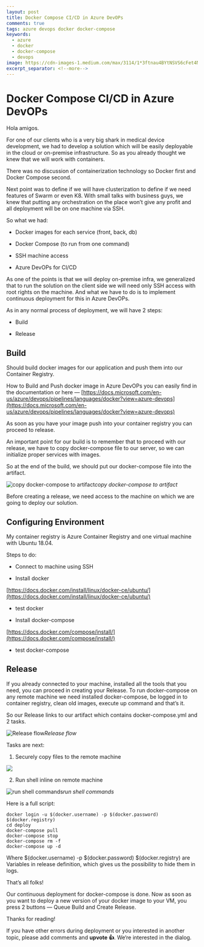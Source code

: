 ```yaml
---
layout: post
title: Docker Compose CI/CD in Azure DevOPs
comments: true
tags: azure devops docker docker-compose
keywords:
  - azure
  - docker
  - docker-compose
  - devops
image: https://cdn-images-1.medium.com/max/3114/1*3ftnau4BYtNSVS6cFet4Nw.png
excerpt_separator: <!--more-->
---
```


# Docker Compose CI/CD in Azure DevOPs

Hola amigos.

For one of our clients who is a very big shark in medical device development, we had to develop a solution which will be easily deployable in the cloud or on-premise infrastructure. So as you already thought we knew that we will work with containers.

There was no discussion of containerization technology so Docker first and Docker Compose second.

Next point was to define if we will have clusterization to define if we need features of Swarm or even K8. With small talks with business guys, we knew that putting any orchestration on the place won’t give any profit and all deployment will be on one machine via SSH.

<!--more-->

So what we had:

* Docker images for each service (front, back, db)

* Docker Compose (to run from one command)

* SSH machine access

* Azure DevOPs for CI/CD

As one of the points is that we will deploy on-premise infra, we generalized that to run the solution on the client side we will need only SSH access with root rights on the machine. And what we have to do is to implement continuous deployment for this in Azure DevOPs.

As in any normal process of deployment, we will have 2 steps:

* Build

* Release

## Build

Should build docker images for our application and push them into our Container Registry.

How to Build and Push docker image in Azure DevOPs you can easily find in the documentation or here — [https://docs.microsoft.com/en-us/azure/devops/pipelines/languages/docker?view=azure-devops](https://docs.microsoft.com/en-us/azure/devops/pipelines/languages/docker?view=azure-devops)

As soon as you have your image push into your container registry you can proceed to release.

An important point for our build is to remember that to proceed with our release, we have to copy docker-compose file to our server, so we can initialize proper services with images.

So at the end of the build, we should put our docker-compose file into the artifact.

![copy docker-compose to artifact](https://cdn-images-1.medium.com/max/3074/1*h_iSK--vH3azrIXES49hzA.png)*copy docker-compose to artifact*

Before creating a release, we need access to the machine on which we are going to deploy our solution.

## Configuring Environment

My container registry is Azure Container Registry and one virtual machine with Ubuntu 18.04.

Steps to do:

* Connect to machine using SSH

* Install docker

[https://docs.docker.com/install/linux/docker-ce/ubuntu/](https://docs.docker.com/install/linux/docker-ce/ubuntu/)

* test docker

* Install docker-compose

[https://docs.docker.com/compose/install/](https://docs.docker.com/compose/install/)

* test docker-compose

## Release

If you already connected to your machine, installed all the tools that you need, you can proceed in creating your Release. To run docker-compose on any remote machine we need installed docker-compose, be logged in to container registry, clean old images, execute up command and that’s it.

So our Release links to our artifact which contains docker-compose.yml and 2 tasks.

![Release flow](https://cdn-images-1.medium.com/max/2000/1*MD7gACgLowZHp5zeThfH3Q.png)*Release flow*

Tasks are next:

1. Securely copy files to the remote machine

![](https://cdn-images-1.medium.com/max/3080/1*xfHL8jp5AVjs1geRXNqOXQ.png)

2. Run shell inline on remote machine

![run shell commands](https://cdn-images-1.medium.com/max/3114/1*3ftnau4BYtNSVS6cFet4Nw.png)*run shell commands*

Here is a full script:

    docker login -u $(docker.username) -p $(docker.password) $(docker.registry) 
    cd deploy 
    docker-compose pull 
    docker-compose stop
    docker-compose rm -f
    docker-compose up -d

Where $(docker.username) -p $(docker.password) $(docker.registry) are Variables in release definition, which gives us the possibility to hide them in logs.

That’s all folks!

Our continuous deployment for docker-compose is done. Now as soon as you want to deploy a new version of your docker image to your VM, you press 2 buttons — Queue Build and Create Release.

Thanks for reading!

If you have other errors during deployment or you interested in another topic, please add comments and **upvote 👍**. We‘re interested in the dialog.
